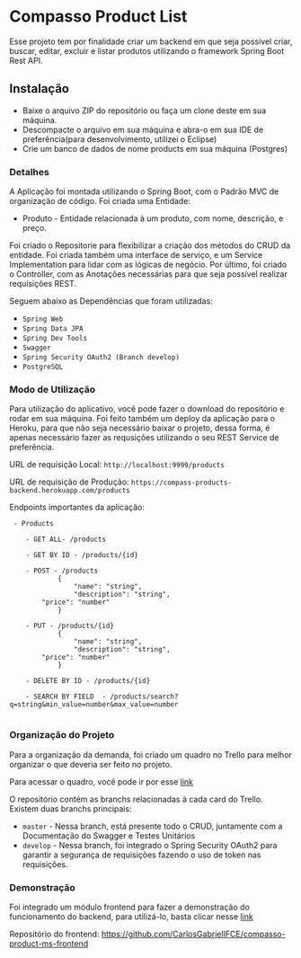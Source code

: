 

# Compasso Product List

Esse projeto tem por finalidade criar um backend em que seja possível criar, buscar, editar, excluir e listar
produtos utilizando o framework Spring Boot Rest API.

## Instalação
  - Baixe o arquivo ZIP do repositório ou faça um clone deste em sua máquina.
  - Descompacte o arquivo em sua máquina e abra-o em sua IDE de preferência(para desenvolvimento, utilizei o Eclipse)
  - Crie um banco de dados de nome products em sua máquina (Postgres)

### Detalhes

A Aplicação foi montada utilizando o Spring Boot, com o Padrão MVC de organização de código.
Foi criada uma Entidade:
  - Produto - Entidade relacionada à um produto, com nome, descrição, e preço.
  
Foi criado o Repositorie para flexibilizar a criação dos métodos do CRUD da entidade.
Foi criada também uma interface de serviço, e um Service Implementation para lidar com as lógicas de negócio.
Por último, foi criado o Controller, com as Anotações necessárias para que seja possível realizar requisições REST.

Seguem abaixo as Dependências que foram utilizadas:

  - ``` Spring Web ```
  - ``` Spring Data JPA ``` 
  - ``` Spring Dev Tools ```
  - ``` Swagger ```
  - ``` Spring Security OAuth2 (Branch develop) ```  
  - ``` PostgreSQL ```

### Modo de Utilização

Para utilização do aplicativo, você pode fazer o download do repositório e rodar em sua máquina.
Foi feito também um deploy da aplicação para o Heroku, para que não seja necessário baixar o projeto,
dessa forma, é apenas necessário fazer as requsições utilizando o seu REST Service de preferência.

URL de requisição Local: ```http://localhost:9999/products```

URL de requisição de Produção: ```https://compass-products-backend.herokuapp.com/products```

Endpoints importantes da aplicação:
```
 - Products
 
	- GET ALL- /products
 
 	- GET BY ID - /products/{id}
	
	- POST - /products
			{
				"name": "string",
				"description": "string",
        "price": "number"
			}
	
	- PUT - /products/{id}
			{
				"name": "string",
				"description": "string",
        "price": "number"
			}
	
	- DELETE BY ID - /products/{id}
	
	- SEARCH BY FIELD  - /products/search?q=string&min_value=number&max_value=number
	
```

### Organização do Projeto

Para a organização da demanda, foi criado um quadro no Trello para melhor organizar o que deveria ser feito
no projeto.

Para acessar o quadro, você pode ir por esse [link](https://trello.com/b/80pJgPwG/product-ms)

O repositório contém as branchs relacionadas à cada card do Trello. Existem duas branchs principais:
  - ```master``` - Nessa branch, está presente todo o CRUD, juntamente com a Documentação do Swagger e Testes Unitários
  - ```develop``` - Nessa branch, foi integrado o Spring Security OAuth2 para garantir a segurança de requisições fazendo o uso
                    de token nas requisições.

### Demonstração

Foi integrado um módulo frontend para fazer a demonstração do funcionamento do backend, para utilizá-lo,
basta clicar nesse [link](https://compasso-products-frontend.herokuapp.com/)

Repositório do frontend: https://github.com/CarlosGabrielIFCE/compasso-product-ms-frontend
